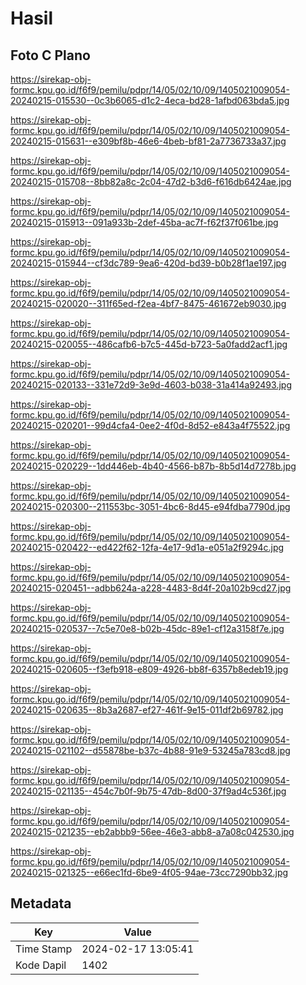 # Hasil

## Foto C Plano

https://sirekap-obj-formc.kpu.go.id/f6f9/pemilu/pdpr/14/05/02/10/09/1405021009054-20240215-015530--0c3b6065-d1c2-4eca-bd28-1afbd063bda5.jpg

https://sirekap-obj-formc.kpu.go.id/f6f9/pemilu/pdpr/14/05/02/10/09/1405021009054-20240215-015631--e309bf8b-46e6-4beb-bf81-2a7736733a37.jpg

https://sirekap-obj-formc.kpu.go.id/f6f9/pemilu/pdpr/14/05/02/10/09/1405021009054-20240215-015708--8bb82a8c-2c04-47d2-b3d6-f616db6424ae.jpg

https://sirekap-obj-formc.kpu.go.id/f6f9/pemilu/pdpr/14/05/02/10/09/1405021009054-20240215-015913--091a933b-2def-45ba-ac7f-f62f37f061be.jpg

https://sirekap-obj-formc.kpu.go.id/f6f9/pemilu/pdpr/14/05/02/10/09/1405021009054-20240215-015944--cf3dc789-9ea6-420d-bd39-b0b28f1ae197.jpg

https://sirekap-obj-formc.kpu.go.id/f6f9/pemilu/pdpr/14/05/02/10/09/1405021009054-20240215-020020--311f65ed-f2ea-4bf7-8475-461672eb9030.jpg

https://sirekap-obj-formc.kpu.go.id/f6f9/pemilu/pdpr/14/05/02/10/09/1405021009054-20240215-020055--486cafb6-b7c5-445d-b723-5a0fadd2acf1.jpg

https://sirekap-obj-formc.kpu.go.id/f6f9/pemilu/pdpr/14/05/02/10/09/1405021009054-20240215-020133--331e72d9-3e9d-4603-b038-31a414a92493.jpg

https://sirekap-obj-formc.kpu.go.id/f6f9/pemilu/pdpr/14/05/02/10/09/1405021009054-20240215-020201--99d4cfa4-0ee2-4f0d-8d52-e843a4f75522.jpg

https://sirekap-obj-formc.kpu.go.id/f6f9/pemilu/pdpr/14/05/02/10/09/1405021009054-20240215-020229--1dd446eb-4b40-4566-b87b-8b5d14d7278b.jpg

https://sirekap-obj-formc.kpu.go.id/f6f9/pemilu/pdpr/14/05/02/10/09/1405021009054-20240215-020300--211553bc-3051-4bc6-8d45-e94fdba7790d.jpg

https://sirekap-obj-formc.kpu.go.id/f6f9/pemilu/pdpr/14/05/02/10/09/1405021009054-20240215-020422--ed422f62-12fa-4e17-9d1a-e051a2f9294c.jpg

https://sirekap-obj-formc.kpu.go.id/f6f9/pemilu/pdpr/14/05/02/10/09/1405021009054-20240215-020451--adbb624a-a228-4483-8d4f-20a102b9cd27.jpg

https://sirekap-obj-formc.kpu.go.id/f6f9/pemilu/pdpr/14/05/02/10/09/1405021009054-20240215-020537--7c5e70e8-b02b-45dc-89e1-cf12a3158f7e.jpg

https://sirekap-obj-formc.kpu.go.id/f6f9/pemilu/pdpr/14/05/02/10/09/1405021009054-20240215-020605--f3efb918-e809-4926-bb8f-6357b8edeb19.jpg

https://sirekap-obj-formc.kpu.go.id/f6f9/pemilu/pdpr/14/05/02/10/09/1405021009054-20240215-020635--8b3a2687-ef27-461f-9e15-011df2b69782.jpg

https://sirekap-obj-formc.kpu.go.id/f6f9/pemilu/pdpr/14/05/02/10/09/1405021009054-20240215-021102--d55878be-b37c-4b88-91e9-53245a783cd8.jpg

https://sirekap-obj-formc.kpu.go.id/f6f9/pemilu/pdpr/14/05/02/10/09/1405021009054-20240215-021135--454c7b0f-9b75-47db-8d00-37f9ad4c536f.jpg

https://sirekap-obj-formc.kpu.go.id/f6f9/pemilu/pdpr/14/05/02/10/09/1405021009054-20240215-021235--eb2abbb9-56ee-46e3-abb8-a7a08c042530.jpg

https://sirekap-obj-formc.kpu.go.id/f6f9/pemilu/pdpr/14/05/02/10/09/1405021009054-20240215-021325--e66ec1fd-6be9-4f05-94ae-73cc7290bb32.jpg


## Metadata

| Key        | Value               |
| ---------- | ------------------- |
| Time Stamp | 2024-02-17 13:05:41 |
| Kode Dapil | 1402                |



